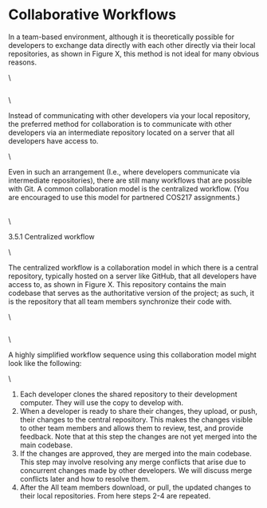 # Collaborative Workflows

In a team-based environment, although it is theoretically possible for developers to exchange data directly with each other directly via their local repositories, as shown in Figure X, this method is not ideal for many obvious reasons.

\


<figure><img src="https://lh3.googleusercontent.com/B-he8w3fyrNG4aXKNiPdgRfF7lfiV7BkVjbRVpHTS4oH8Nn1PgJom5xyGweJeptiDBSuK6tbKDIUPsC70rXvuJwXCL-dtRMXLCIqQ_2b7iUjgzwM6ILrZMAcigVsMe_8pTgN9NfmDbYbipADPyVcV3Y" alt=""><figcaption></figcaption></figure>

\


Instead of communicating with other developers via your local repository, the preferred method for collaboration is to communicate with other developers via an intermediate repository located on a server that all developers have access to.&#x20;

\


Even in such an arrangement (I.e., where developers communicate via intermediate repositories), there are still many workflows that are possible with Git. A common collaboration model is the centralized workflow. (You are encouraged to use this model for partnered COS217 assignments.)

\
\


3.5.1 Centralized workflow

\


The centralized workflow is a collaboration model in which there is a central repository, typically hosted on a server like GitHub, that all developers have access to, as shown in Figure X. This repository contains the main codebase that serves as the authoritative version of the project; as such, it is the repository that all team members synchronize their code with.&#x20;

&#x20;

\


<figure><img src="https://lh5.googleusercontent.com/V9qWq02Y1cNgFrJKH5LB3BcAxF-Xe1QMtuvWCbjiznxzTey1kIhW_wEsGdB4tQQNLdqAi7yFMpLGMy7yldDIeTsw8QUmghasKX6l7_VI6wkNI949454pPaCf8OnblwbH4Ma8l5FiiTYpxZYLA4GFTtU" alt=""><figcaption></figcaption></figure>

\


A highly simplified workflow sequence using  this collaboration model might look like the following:

\


1. Each developer clones the shared repository to their development computer. They will use the copy to develop with.&#x20;
2. When a developer is ready to share their changes, they upload, or push, their changes to the central repository. This makes the changes visible to other team members and allows them to review, test, and provide feedback. Note that at this step the changes are not yet merged into the main codebase.&#x20;
3. If the changes are approved, they are merged into the main codebase. This step may involve resolving any merge conflicts that arise due to concurrent changes made by other developers. We will discuss merge conflicts later and how to resolve them.&#x20;
4. After the All team members download, or pull, the updated changes to their local repositories. From here steps 2-4 are repeated.
